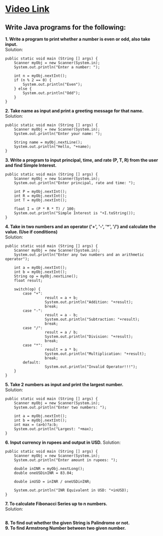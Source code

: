 # [Video Link](https://youtu.be/TAtrPoaJ7gc)

## Write Java programs for the following:

**1. Write a program to print whether a number is even or odd, also take
input.**  
Solution:   
```
public static void main (String [] args) {
    Scanner myObj = new Scanner(System.in);
    System.out.println("Enter a number: ");

    int n = myObj.nextInt();
    if (n % 2 == 0) {
        System.out.println("Even");
    } else {
        System.out.println("Odd");
    }
}

```


**2. Take name as input and print a greeting message for that name.**  
Solution:  
```
public static void main (String [] args) {
    Scanner myObj = new Scanner(System.in);
    System.out.println("Enter your name: ");

    String name = myObj.nextLine();
    System.out.println("Hello, "+name);
}
```

**3. Write a program to input principal, time, and rate (P, T, R) from the user and
find Simple Interest.**  
```
public static void main (String [] args) {
    Scanner myObj = new Scanner(System.in);
    System.out.println("Enter principal, rate and time: ");

    int P = myObj.nextInt();
    int R = myObj.nextInt();
    int T = myObj.nextInt();

    float I = (P * R * T) / 100;
    System.out.println("Simple Interest is "+I.toString());
}
```
**4. Take in two numbers and an operator ('+', '-', '*', '/') and calculate the value. (Use if conditions)**  
Solution:  
```
public static void main (String [] args) {
    Scanner myObj = new Scanner(System.in);
    System.out.println("Enter any two numbers and an arithmetic operator");

    int a = myObj.nextInt();
    int b = myObj.nextInt();
    String op = myObj.nextLine();
    float result;

    switch(op) {
        case "+":
                  result = a + b;
                  System.out.println("Addition: "+result);
                  break;
        case "-":
                  result = a - b;
                  System.out.println("Subtraction: "+result);
                  break;
        case "/":
                  result = a / b;
                  System.out.println("Division: "+result);
                  break;
        case "*":
                  result = a * b;
                  System.out.println("Multiplication: "+result);
                  break;
        default:
                  System.out.println("Invalid Operator!!!");         
    }
}
```

**5. Take 2 numbers as input and print the largest number.**  
Solution:  
```
public static void main (String [] args) {
    Scanner myObj = new Scanner(System.in);
    System.out.println("Enter two numbers: ");

    int a = myObj.nextInt();
    int b = myObj.nextInt();
    int max = (a>b)?a:b;
    System.out.println("Largest: "+max);
}
```

**6. Input currency in rupees and output in USD.** 
Solution:  
```
public static void main (String [] args) {
    Scanner myObj = new Scanner(System.in);
    System.out.println("Enter amount in rupees: ");

    double inINR = myObj.nextLong();
    double oneUSDinINR = 83.04;

    double inUSD = inINR / oneUSDinINR;

    System.out.println("INR Equivalent in USD: "+inUSD);
}
```

**7. To calculate Fibonacci Series up to n numbers.**  
Solution:  
```
```
**8. To find out whether the given String is Palindrome or not.**  
**9. To find Armstrong Number between two given number.**  

